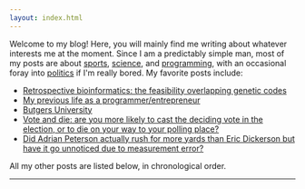 ```yaml
---
layout: index.html
---
```


<p>Welcome to my blog! Here, you will mainly find me writing about whatever interests me at the moment. Since I am a predictably simple man, most of my posts are about <a href="/tag/sports/">sports</a>, <a href="/tag/science/">science</a>, and <a href="/tag/programming/">programming</a>, with an occasional foray into <a href="/tag/politics/">politics</a> if I'm really bored. My favorite posts include:</p>
<ul>
  <li><a href="/2011/06/retrospective-bioinformatics-the-feasibility-overlapping-genetic-codes/">Retrospective bioinformatics: the feasibility overlapping genetic codes</a></li>
  <li><a href="/2011/08/my-previous-life-as-a-programmerentrepreneur-part-1-origins/">My previous life as a programmer/entrepreneur</a></li>
  <li><a href="/2012/04/butgers-university/">Butgers University</a></li>
  <li><a href="/2012/09/vote-and-die/">Vote and die: are you more likely to cast the deciding vote in the election, or to die on your way to your polling place?</a></li>
  <li><a href="/2013/01/did-adrian-peterson-actually-rush-for-more-yards-than-eric-dickerson-but-have-it-go-unnoticed-due-to-measurement-error/">Did Adrian Peterson actually rush for more yards than Eric Dickerson but have it go unnoticed due to measurement error?</a></li>
</ul>
<p>All my other posts are listed below, in chronological order.</p>
<hr>
